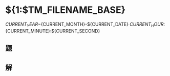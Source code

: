 # ${1:$TM_FILENAME_BASE}

${CURRENT_YEAR}-${CURRENT_MONTH}-${CURRENT_DATE} ${CURRENT_HOUR}:${CURRENT_MINUTE}:${CURRENT_SECOND}

## 题

## 解
